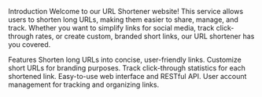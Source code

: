Introduction
Welcome to our URL Shortener website! This service allows users to shorten long URLs, making them easier to share, manage, and track. Whether you want to simplify links for social media, track click-through rates, or create custom, branded short links, our URL shortener has you covered.

Features
Shorten long URLs into concise, user-friendly links.
Customize short URLs for branding purposes.
Track click-through statistics for each shortened link.
Easy-to-use web interface and RESTful API.
User account management for tracking and organizing links.